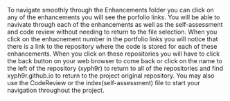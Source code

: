 To navigate smoothly through the Enhancements folder you can click on any of the enhancements you will see the porfolio
links. You will be able to navivate through each of the enhancements as well as the self-assessment and code review without
needing to return to the file selection. When you click on the enhacnement number in the portfolio links you will notice 
that there is a link to the repository where the code is stored for each of these enhancements. When you click on these repositories 
you will have to click the back button on your web browser to come back or click on the name to the left of the repository (xyph9r) 
to return to all of the repositories and find xyph9r.github.io to return to the project original repository.
You may also use the CodeReview or the index(self-assessment) file to start your navigation throughout the project.
